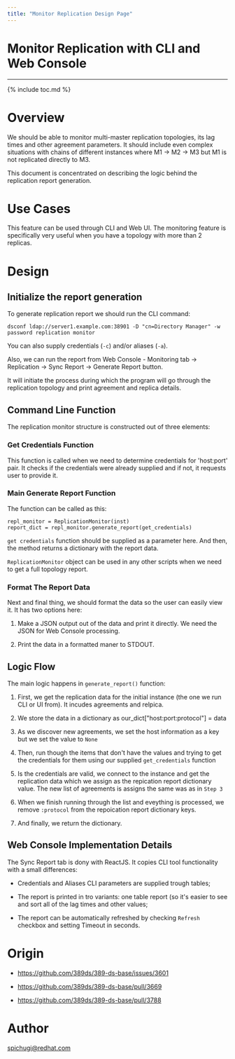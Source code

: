 ```yaml
---
title: "Monitor Replication Design Page"
---
```


# Monitor Replication with CLI and Web Console
----------------------------------------------

{% include toc.md %}

Overview
========

We should be able to monitor multi-master replication topologies, its lag times and other agreement parameters. It should include even complex situations with chains of different instances where M1 -> M2 -> M3 but M1 is not replicated directly to M3.

This document is concentrated on describing the logic behind the replication report generation.

Use Cases
=========

This feature can be used through CLI and Web UI. The monitoring feature is specifically very useful when you have a topology with more than 2 replicas.

Design
======

Initialize the report generation
--------------------------------

To generate replication report we should run the CLI command:

    dsconf ldap://server1.example.com:38901 -D "cn=Directory Manager" -w password replication monitor

You can also supply credentials (`-c`) and/or aliases (`-a`).

Also, we can run the report from Web Console - Monitoring tab -> Replication -> Sync Report -> Generate Report button.

It will initiate the process during which the program will go through the replication topology and print agreement and replica details.

Command Line Function
---------------------

The replication monitor structure is constructed out of three elements:

### Get Credentials Function

This function is called when we need to determine credentials for 'host:port' pair. It checks if the credentials were already supplied and if not, it requests user to provide it.

### Main Generate Report Function

The function can be called as this:

    repl_monitor = ReplicationMonitor(inst)
    report_dict = repl_monitor.generate_report(get_credentials)

`get credentials` function should be supplied as a parameter here.
And then, the method returns a dictionary with the report data. 

`ReplicationMonitor` object can be used in any other scripts when we need to get a full topology report.

### Format The Report Data

Next and final thing, we should format the data so the user can easily view it.
It has two options here:

1. Make a JSON output out of the data and print it directly. We need the JSON for Web Console processing.

2. Print the data in a formatted maner to STDOUT.

Logic Flow
----------

The main logic happens in `generate_report()` function:

1. First, we get the replication data for the initial instance (the one we run CLI or UI from). It incudes agreements and relpica.

2. We store the data in a dictionary as our_dict["host:port:protocol"] = data

3. As we discover new agreements, we set the host information as a key but we set the value to `None`

4. Then, run though the items that don't have the values and trying to get the credentials for them using our supplied `get_credentials` function

5. Is the credentials are valid, we connect to the instance and get the replication data which we assign as the repication report dictionary value. The new list of agreements is assigns the same was as in `Step 3`

6. When we finish running through the list and eveything is processed, we remove `:protocol` from the repoication report dictionary keys.

7. And finally, we return the dictionary.

Web Console Implementation Details
----------------------------------

The Sync Report tab is dony with ReactJS. It copies CLI tool functionality with a small differences:

- Credentials and Aliases CLI parameters are supplied trough tables;

- The report is printed in tro variants: one table report (so it's easier to see and sort all of the lag times and other values;

- The report can be automatically refreshed by checking `Refresh` checkbox and setting Timeout in seconds.

Origin
======

- https://github.com/389ds/389-ds-base/issues/3601

- https://github.com/389ds/389-ds-base/pull/3669

- https://github.com/389ds/389-ds-base/pull/3788

Author
=====

<spichugi@redhat.com>
